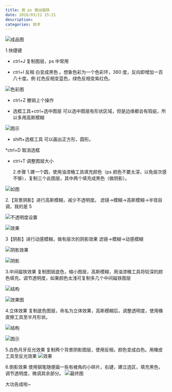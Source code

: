 ```yaml
---
title: 用 ps 做出磁铁
date: 2016/03/22 15:21
description:
categories: 技术
---
```

![成品图](http://images.scar.site/20220223005037.png)

1.快捷键

- ctrl+J 复制图层，ps 中常用

- ctrl+I 反相 白变成黑色 。想象色彩为一个色彩环，360 度，反向即增加一百八十度。例 红色反相变蓝色，绿色反相变紫红色。

![色彩图](http://images.scar.site/20220223005113.png)

- ctrl+Z 撤销上个操作

- 选框工具+ctrl+选中图层 可以选中图层有形状区域，但是边缘都会有瑕疵，所以多用高斯模糊

![图示](http://images.scar.site/20220223005120.png)

- shift+选框工具 可以画出正方形，圆形。

\*ctrl+D 取消选框

- ctrl+T 调整图层大小

  2.步骤 1.建一个圆，使用油漆桶工具填充颜色（ps 颜色不要太深，以免层次感不够），复制三个此图层，其中两个填充成黑色（做阴影）。

![如图](http://images.scar.site/20220223005126.png)

2.【背景阴影】进行高斯模糊，减少不透明度。
滤镜->模糊->高斯模糊->半径自调，我的是 5

![不透明度设置](http://images.scar.site/20220223005134.png)

![效果](http://images.scar.site/20220223005139.png)


3【阴影】进行动感模糊，做有层次的阴影效果
滤镜->模糊->动感模糊

![阴影效果](http://images.scar.site/20220223005145.png)

![阴影](http://images.scar.site/20220223005149.png)

3.中间磁铁效果
复制图层底色，缩小图层，高斯模糊，用油漆桶工具将较深的颜色填充。调节透明度，如果颜色太浅可复制多几个中间磁铁图层

![结构](http://images.scar.site/20220223005154.png)

![效果图](http://images.scar.site/20220223005159.png)

4.立体效果
复制底色图层，命名为立体效果，高斯模糊后，调整透明度，使用橡皮擦工具至半月形状。

![结构](http://images.scar.site/20220223005206.png)

![图示](http://images.scar.site/20220223005211.png)


5.白色月牙反光效果
复制两个背景阴影图层，使用反相，颜色变成白色。用橡皮工具至反光效果
![效果](http://images.scar.site/20220223005217.png)

6.倒影效果
使用钢笔随便画一些有棱角的小碎片，右键，建立选区，填充黑色，调节透明度，微调其余部分。
![最终图](http://images.scar.site/20220223005225.png)

大功告成啦~
